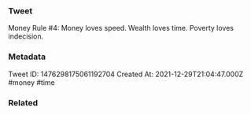 ### Tweet
Money Rule #4: 
Money loves speed. 
Wealth loves time.
Poverty loves indecision.

### Metadata
Tweet ID: 1476298175061192704
Created At: 2021-12-29T21:04:47.000Z
#money 
#time

### Related

